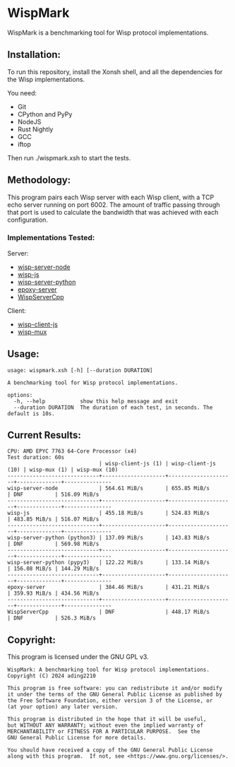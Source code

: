 # WispMark

WispMark is a benchmarking tool for Wisp protocol implementations.

## Installation:
To run this repository, install the Xonsh shell, and all the dependencies for the Wisp implementations. 

You need:
- Git
- CPython and PyPy
- NodeJS
- Rust Nightly
- GCC
- iftop

Then run ./wispmark.xsh to start the tests.

## Methodology:
This program pairs each Wisp server with each Wisp client, with a TCP echo server running on port 6002. The amount of traffic passing through that port is used to calculate the bandwidth that was achieved with each configuration. 

### Implementations Tested:
Server:
- [wisp-server-node](https://github.com/MercuryWorkshop/wisp-server-node)
- [wisp-js](https://github.com/MercuryWorkshop/wisp-client-js/blob/rewrite)
- [wisp-server-python](https://github.com/MercuryWorkshop/wisp-server-python)
- [epoxy-server](https://github.com/MercuryWorkshop/epoxy-tls/tree/multiplexed/server)
- [WispServerCpp](https://github.com/FoxMoss/WispServerCpp)

Client:
- [wisp-client-js](https://github.com/MercuryWorkshop/wisp-client-js/)
- [wisp-mux](https://github.com/MercuryWorkshop/epoxy-tls/tree/multiplexed/simple-wisp-client)

## Usage:
```
usage: wispmark.xsh [-h] [--duration DURATION]

A benchmarking tool for Wisp protocol implementations.

options:
  -h, --help           show this help message and exit
  --duration DURATION  The duration of each test, in seconds. The default is 10s.
```

## Current Results:
```
CPU: AMD EPYC 7763 64-Core Processor (x4)
Test duration: 60s
                             | wisp-client-js (1) | wisp-client-js (10) | wisp-mux (1) | wisp-mux (10)
-----------------------------+--------------------+---------------------+--------------+---------------
wisp-server-node             | 564.61 MiB/s       | 655.85 MiB/s        | DNF          | 516.09 MiB/s 
-----------------------------+--------------------+---------------------+--------------+---------------
wisp-js                      | 455.18 MiB/s       | 524.83 MiB/s        | 483.85 MiB/s | 516.07 MiB/s 
-----------------------------+--------------------+---------------------+--------------+---------------
wisp-server-python (python3) | 137.09 MiB/s       | 143.83 MiB/s        | DNF          | 569.98 MiB/s 
-----------------------------+--------------------+---------------------+--------------+---------------
wisp-server-python (pypy3)   | 122.22 MiB/s       | 133.14 MiB/s        | 156.08 MiB/s | 144.29 MiB/s 
-----------------------------+--------------------+---------------------+--------------+---------------
epoxy-server                 | 384.46 MiB/s       | 431.21 MiB/s        | 359.93 MiB/s | 434.56 MiB/s 
-----------------------------+--------------------+---------------------+--------------+---------------
WispServerCpp                | DNF                | 448.17 MiB/s        | DNF          | 526.3 MiB/s  
```
## Copyright:
This program is licensed under the GNU GPL v3.

```
WispMark: A benchmarking tool for Wisp protocol implementations.
Copyright (C) 2024 ading2210

This program is free software: you can redistribute it and/or modify
it under the terms of the GNU General Public License as published by
the Free Software Foundation, either version 3 of the License, or
(at your option) any later version.

This program is distributed in the hope that it will be useful,
but WITHOUT ANY WARRANTY; without even the implied warranty of
MERCHANTABILITY or FITNESS FOR A PARTICULAR PURPOSE.  See the
GNU General Public License for more details.

You should have received a copy of the GNU General Public License
along with this program.  If not, see <https://www.gnu.org/licenses/>.
```